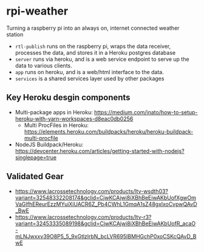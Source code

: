 # rpi-weather
Turning a raspberry pi into an always on, internet connected weather station

- `rtl-publish` runs on the raspberry pi, wraps the data receiver, processes the data, and stores it in a Heroku postgres database
- `server` runs via heroku, and is a web service endpoint to serve up the data to various clients.
- `app` runs on heroku, and is a web/html interface to the data.
- `services` is a shared services layer used by other packages

## Key Heroku desgin components
- Multi-package apps in Heroku: https://medium.com/inato/how-to-setup-heroku-with-yarn-workspaces-d8eac0db0256
  - Multi ProcFiles in Heroku: https://elements.heroku.com/buildpacks/heroku/heroku-buildpack-multi-procfile
- NodeJS Buildpack/Heroku: https://devcenter.heroku.com/articles/getting-started-with-nodejs?singlepage=true

## Validated Gear
- https://www.lacrossetechnology.com/products/ltv-wsdth03?variant=32548332208174&gclid=CjwKCAjwi8iXBhBeEiwAKbUofXgwOmVaGIfhEReurEzzMYuiXiUACR6Z_Pb4CWhL1GmqA1sZ48gxlxoCvpwQAvD_BwE
- https://www.lacrossetechnology.com/products/ltv-r3?variant=32453335089198&gclid=CjwKCAjwi8iXBhBeEiwAKbUofR_acaO-mLNJwxxv39O8P5_5_9xGtlzlrbN_bcLVR695IBMHGchP0xoCSKcQAvD_BwE
